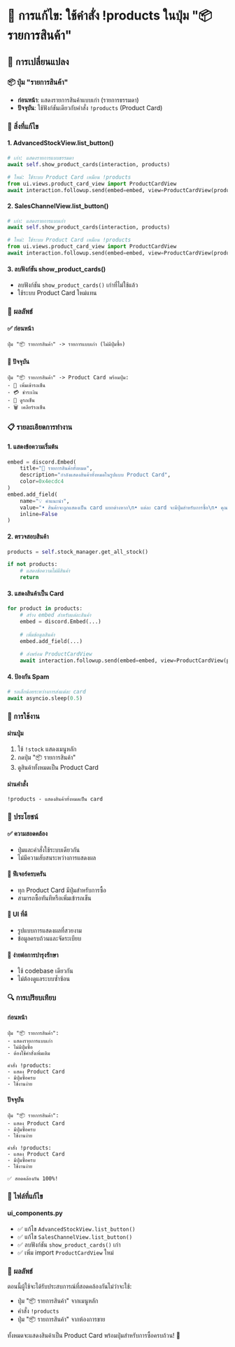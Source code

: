 # 🔄 การแก้ไข: ใช้คำสั่ง !products ในปุ่ม "📦 รายการสินค้า"

## 🎯 การเปลี่ยนแปลง

### 📦 ปุ่ม "รายการสินค้า"
- **ก่อนหน้า**: แสดงรายการสินค้าแบบเก่า (รายการธรรมดา)
- **ปัจจุบัน**: ใช้ฟังก์ชันเดียวกับคำสั่ง `!products` (Product Card)

### 🔧 สิ่งที่แก้ไข

#### 1. **AdvancedStockView.list_button()**
```python
# เก่า: แสดงรายการแบบธรรมดา
await self.show_product_cards(interaction, products)

# ใหม่: ใช้ระบบ Product Card เหมือน !products
from ui.views.product_card_view import ProductCardView
await interaction.followup.send(embed=embed, view=ProductCardView(product, stock_manager))
```

#### 2. **SalesChannelView.list_button()**
```python
# เก่า: แสดงรายการแบบเก่า
await self.show_product_cards(interaction, products)

# ใหม่: ใช้ระบบ Product Card เหมือน !products
from ui.views.product_card_view import ProductCardView
await interaction.followup.send(embed=embed, view=ProductCardView(product, self.stock_manager))
```

#### 3. **ลบฟังก์ชัน show_product_cards()**
- ลบฟังก์ชัน `show_product_cards()` เก่าที่ไม่ใช้แล้ว
- ใช้ระบบ Product Card ใหม่แทน

### 🎨 ผลลัพธ์

#### ✅ **ก่อนหน้า**
```
ปุ่ม "📦 รายการสินค้า" -> รายการแบบเก่า (ไม่มีปุ่มซื้อ)
```

#### 🚀 **ปัจจุบัน**
```
ปุ่ม "📦 รายการสินค้า" -> Product Card พร้อมปุ่ม:
- 🛒 เพิ่มเข้ารถเข็น
- 💳 ชำระเงิน
- 🛒 ดูรถเข็น
- 🗑️ เคลียร์รถเข็น
```

### 📋 รายละเอียดการทำงาน

#### 1. **แสดงข้อความเริ่มต้น**
```python
embed = discord.Embed(
    title="🏪 รายการสินค้าทั้งหมด",
    description="กำลังแสดงสินค้าทั้งหมดในรูปแบบ Product Card",
    color=0x4ecdc4
)
embed.add_field(
    name="💡 คำแนะนำ",
    value="• สินค้าจะถูกแสดงเป็น card แยกต่างหาก\n• แต่ละ card จะมีปุ่มสำหรับการซื้อ\n• คุณสามารถเลือกซื้อทันทีหรือเพิ่มเข้ารถเข็น",
    inline=False
)
```

#### 2. **ตรวจสอบสินค้า**
```python
products = self.stock_manager.get_all_stock()

if not products:
    # แสดงข้อความไม่มีสินค้า
    return
```

#### 3. **แสดงสินค้าเป็น Card**
```python
for product in products:
    # สร้าง embed สำหรับแต่ละสินค้า
    embed = discord.Embed(...)
    
    # เพิ่มข้อมูลสินค้า
    embed.add_field(...)
    
    # ส่งพร้อม ProductCardView
    await interaction.followup.send(embed=embed, view=ProductCardView(product, stock_manager))
```

#### 4. **ป้องกัน Spam**
```python
# รอเล็กน้อยระหว่างการส่งแต่ละ card
await asyncio.sleep(0.5)
```

### 🔄 การใช้งาน

#### **ผ่านปุ่ม**
1. ใช้ `!stock` แสดงเมนูหลัก
2. กดปุ่ม "📦 รายการสินค้า"
3. ดูสินค้าทั้งหมดเป็น Product Card

#### **ผ่านคำสั่ง**
```
!products - แสดงสินค้าทั้งหมดเป็น card
```

### 🎯 ประโยชน์

#### ✅ **ความสอดคล้อง**
- ปุ่มและคำสั่งใช้ระบบเดียวกัน
- ไม่มีความสับสนระหว่างการแสดงผล

#### 🛒 **ฟีเจอร์ครบครัน**
- ทุก Product Card มีปุ่มสำหรับการซื้อ
- สามารถซื้อทันทีหรือเพิ่มเข้ารถเข็น

#### 🎨 **UI ที่ดี**
- รูปแบบการแสดงผลที่สวยงาม
- ข้อมูลครบถ้วนและจัดระเบียบ

#### 🔧 **ง่ายต่อการบำรุงรักษา**
- ใช้ codebase เดียวกัน
- ไม่ต้องดูแลระบบซ้ำซ้อน

### 🔍 การเปรียบเทียบ

#### **ก่อนหน้า**
```
ปุ่ม "📦 รายการสินค้า":
- แสดงรายการแบบเก่า
- ไม่มีปุ่มซื้อ
- ต้องใช้คำสั่งเพิ่มเติม

คำสั่ง !products:
- แสดง Product Card
- มีปุ่มซื้อครบ
- ใช้งานง่าย
```

#### **ปัจจุบัน**
```
ปุ่ม "📦 รายการสินค้า":
- แสดง Product Card
- มีปุ่มซื้อครบ
- ใช้งานง่าย

คำสั่ง !products:
- แสดง Product Card
- มีปุ่มซื้อครบ
- ใช้งานง่าย

✅ สอดคล้องกัน 100%!
```

### 📂 ไฟล์ที่แก้ไข

#### **ui_components.py**
- ✅ แก้ไข `AdvancedStockView.list_button()`
- ✅ แก้ไข `SalesChannelView.list_button()`
- ✅ ลบฟังก์ชัน `show_product_cards()` เก่า
- ✅ เพิ่ม import `ProductCardView` ใหม่

### 🚀 ผลลัพธ์

ตอนนี้ผู้ใช้จะได้รับประสบการณ์ที่สอดคล้องกันไม่ว่าจะใช้:
- ปุ่ม "📦 รายการสินค้า" จากเมนูหลัก
- คำสั่ง `!products`
- ปุ่ม "📦 รายการสินค้า" จากห้องการขาย

ทั้งหมดจะแสดงสินค้าเป็น Product Card พร้อมปุ่มสำหรับการซื้อครบถ้วน! 🎉
